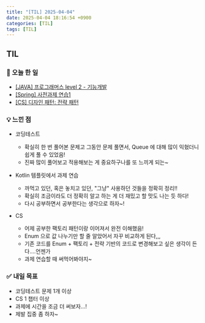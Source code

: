 ```yaml
---
title: "[TIL] 2025-04-04"
date: 2025-04-04 18:16:54 +0900
categories: [TIL]
tags: [TIL]
---
```


## TIL
### 📌 오늘 한 일
- [[JAVA] 프로그래머스 level 2 - 기능개발](https://jelliclesu.github.io/2025-04-04/algorithm/2025/04/04/algo.html)
- [[Spring] 사전과제 연습1](https://jelliclesu.github.io/2025-04-04/spring/2025/04/04/prac.html)
- [[CS] 디자인 패턴: 전략 패턴](https://jelliclesu.github.io/2025-04-04/cs/2025/04/04/cs.html)

### 💡 느낀 점
- 코딩테스트
  - 확실히 한 번 풀어본 문제고 그동안 문제 풀면서, Queue 에 대해 많이 익혔더니 쉽게 풀 수 있었음!
  - 진짜 많이 풀어보고 적용해보는 게 중요하구나를 또 느끼게 되는~

- Kotlin 템플릿에서 과제 연습
  - 까먹고 있던, 혹은 놓치고 있던, "그냥" 사용하던 것들을 정확히 정리!!
  - 확실히 조금이라도 더 정확히 알고 하는 게 더 재밌고 할 맛도 나는 듯 하다!
  - 다시 공부하면서 공부한다는 생각으로 하자~!

- CS
  - 어제 공부한 팩토리 패턴이랑 이어져서 완전 이해했음!
  - Enum 으로 값 나누기만 할 줄 알았어서 자꾸 비교하게 된다,,,
  - 기존 코드를 Enum + 팩토리 + 전략 기반의 코드로 변경해보고 싶은 생각이 든다....언젠가
  - 과제 연습할 때 써먹어봐야지~

### ✅ 내일 목표
- 코딩테스트 문제 1개 이상
- CS 1 챕터 이상
- 과제에 시간을 조금 더 써보자...!
- 제발 집중 좀 하자~
